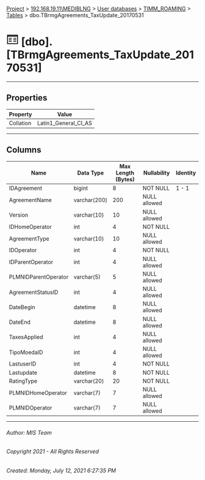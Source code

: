 #### 

[Project](../../../../index.md) > [192.168.19.11\\MEDIBLNG](../../../index.md) > [User databases](../../index.md) > [TIMM_ROAMING](../index.md) > [Tables](Tables.md) > dbo.TBrmgAgreements_TaxUpdate_20170531

# ![Tables](../../../../Images/Table32.png) [dbo].[TBrmgAgreements_TaxUpdate_20170531]

---

## <a name="#properties"></a>Properties

| Property | Value |
|---|---|
| Collation | Latin1_General_CI_AS |


---

## <a name="#columns"></a>Columns

| Name | Data Type | Max Length (Bytes) | Nullability | Identity |
|---|---|---|---|---|
| IDAgreement | bigint | 8 | NOT NULL | 1 - 1 |
| AgreementName | varchar(200) | 200 | NULL allowed |  |
| Version | varchar(10) | 10 | NULL allowed |  |
| IDHomeOperator | int | 4 | NOT NULL |  |
| AgreementType | varchar(10) | 10 | NULL allowed |  |
| IDOperator | int | 4 | NOT NULL |  |
| IDParentOperator | int | 4 | NULL allowed |  |
| PLMNIDParentOperator | varchar(5) | 5 | NULL allowed |  |
| AgreementStatusID | int | 4 | NULL allowed |  |
| DateBegin | datetime | 8 | NULL allowed |  |
| DateEnd | datetime | 8 | NULL allowed |  |
| TaxesApplied | int | 4 | NULL allowed |  |
| TipoMoedaID | int | 4 | NULL allowed |  |
| LastuserID | int | 4 | NOT NULL |  |
| Lastupdate | datetime | 8 | NOT NULL |  |
| RatingType | varchar(20) | 20 | NOT NULL |  |
| PLMNIDHomeOperator | varchar(7) | 7 | NULL allowed |  |
| PLMNIDOperator | varchar(7) | 7 | NULL allowed |  |


---

###### Author:  MIS Team

###### Copyright 2021 - All Rights Reserved

###### Created: Monday, July 12, 2021 6:27:35 PM

